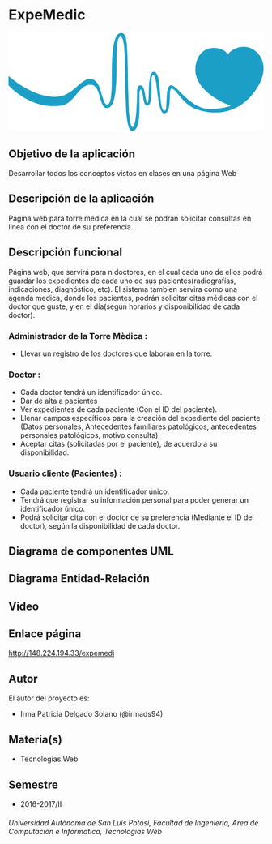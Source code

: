 # ExpeMedic

![Salud](https://github.com/acominf/ExpeMedic/blob/master/docs/heart.png)

## Objetivo de la aplicación
Desarrollar todos los conceptos vistos en clases en una página Web

## Descripción de la aplicación
Página web para torre medica en la cual se podran solicitar consultas en linea con el doctor de su preferencia.

## Descripción funcional
Página web, que servirá para n doctores, en el cual cada uno de ellos podrá guardar los expedientes de cada uno de sus pacientes(radiografías, indicaciones, diagnóstico, etc). El sistema tambien servira como una agenda medica, donde los pacientes, podrán solicitar citas médicas con el doctor que guste, y en el día(según horarios y disponibilidad de cada doctor).

### Administrador de la Torre Mèdica :
- Llevar un registro de los doctores que laboran en la torre.

### Doctor :
- Cada doctor tendrá un identificador único.
- Dar de alta a pacientes
- Ver expedientes de cada paciente (Con el ID del paciente).
- Llenar campos específicos para la creación del expediente del paciente (Datos personales, Antecedentes familiares patológicos, antecedentes personales patológicos, motivo consulta).
- Aceptar citas (solicitadas por el paciente), de acuerdo a su disponibilidad.

### Usuario cliente (Pacientes) :
- Cada paciente tendrá un identificador único.
- Tendrá que registrar su información personal para poder generar un identificador único.
- Podrá solicitar cita con el doctor de su preferencia (Mediante el ID del doctor), según la disponibilidad de cada doctor.

## Diagrama de componentes UML

## Diagrama Entidad-Relación 

## Video

## Enlace página
http://148.224.194.33/expemedi

## Autor
El autor del proyecto es:
- Irma Patricia Delgado Solano (@irmads94)

## Materia(s)
- Tecnologías Web

## Semestre
- 2016-2017/II

###### Universidad Autònoma de San Luis Potosì,   Facultad de Ingenierìa,   Area de Computaciòn e Informatica,  Tecnologias Web
